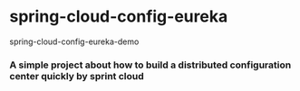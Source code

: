 # spring-cloud-config-eureka
spring-cloud-config-eureka-demo

### A simple project about how to build a distributed configuration center quickly by sprint cloud
